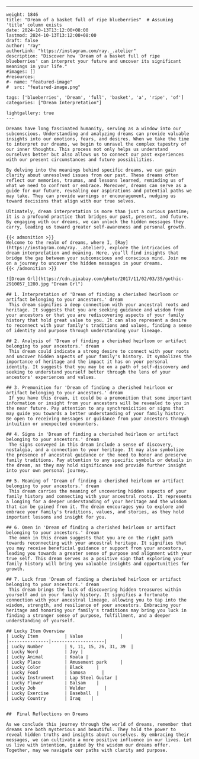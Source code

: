 ---
    weight: 1846
    title: "Dream of a basket full of ripe blueberries"  # Assuming 'title' column exists
    date: 2024-10-13T13:12:00+08:00
    lastmod: 2024-10-13T13:12:00+08:00
    draft: false
    author: "ray"
    authorLink: "https://instagram.com/ray._.atelier"
    description: "Discover how 'Dream of a basket full of ripe blueberries' can interpret your future and uncover its significant meanings in your life."
    #images: []
    #resources:
    #- name: "featured-image"
    #  src: "featured-image.png"
    
    tags: ['blueberries', 'Dream', 'full', 'basket', 'a', 'ripe', 'of']
    categories: ["Dream Interpretation"]
    
    lightgallery: true
    ---
    
    Dreams have long fascinated humanity, serving as a window into our subconscious. Understanding and analyzing dreams can provide valuable insights into our emotions, fears, and desires. When we take the time to interpret our dreams, we begin to unravel the complex tapestry of our inner thoughts. This process not only helps us understand ourselves better but also allows us to connect our past experiences with our present circumstances and future possibilities.
    
    By delving into the meanings behind specific dreams, we can gain clarity about unresolved issues from our past. These dreams often reflect our memories, traumas, and lessons learned, reminding us of what we need to confront or embrace. Moreover, dreams can serve as a guide for our future, revealing our aspirations and potential paths we may take. They can provide warnings or encouragement, nudging us toward decisions that align with our true selves.
    
    Ultimately, dream interpretation is more than just a curious pastime; it is a profound practice that bridges our past, present, and future. By engaging with our dreams, we can unlock the hidden messages they carry, leading us toward greater self-awareness and personal growth.
    
    {{< admonition >}}
    Welcome to the realm of dreams, where I, [Ray](https://instagram.com/ray._.atelier), explore the intricacies of dream interpretation and meaning. Here, you’ll find insights that bridge the gap between your subconscious and conscious mind. Join me on a journey to uncover the hidden messages in your dreams.
    {{< /admonition >}}
    
    ![Dream Grl](https://cdn.pixabay.com/photo/2017/11/02/03/35/gothic-2910057_1280.jpg "Dream Grl")
    
    ## 1. Interpretation of 'Dream of finding a cherished heirloom or artifact belonging to your ancestors.' dream
     This dream signifies a deep connection with your ancestral roots and heritage. It suggests that you are seeking guidance and wisdom from your ancestors or that you are rediscovering aspects of your family history that hold great value to you. It can also represent a desire to reconnect with your family's traditions and values, finding a sense of identity and purpose through understanding your lineage.
    
    ## 2. Analysis of 'Dream of finding a cherished heirloom or artifact belonging to your ancestors.' dream
     This dream could indicate a strong desire to connect with your roots and uncover hidden aspects of your family's history. It symbolizes the importance of heritage and the impact it has on your personal identity. It suggests that you may be on a path of self-discovery and seeking to understand yourself better through the lens of your ancestors' experiences and values.
    
    ## 3. Premonition for 'Dream of finding a cherished heirloom or artifact belonging to your ancestors.' dream
     If you have this dream, it could be a premonition that some important information or insight from your ancestors will be revealed to you in the near future. Pay attention to any synchronicities or signs that may guide you towards a better understanding of your family history. Be open to receiving messages or guidance from your ancestors through intuition or unexpected encounters.
    
    ## 4. Signs in 'Dream of finding a cherished heirloom or artifact belonging to your ancestors.' dream
     The signs conveyed in this dream include a sense of discovery, nostalgia, and a connection to your heritage. It may also symbolize the presence of ancestral guidance or the need to honor and preserve family traditions. Pay attention to any specific symbols or details in the dream, as they may hold significance and provide further insight into your own personal journey.
    
    ## 5. Meaning of 'Dream of finding a cherished heirloom or artifact belonging to your ancestors.' dream
     This dream carries the meaning of uncovering hidden aspects of your family history and connecting with your ancestral roots. It represents a longing for a deeper understanding of your heritage and the wisdom that can be gained from it. The dream encourages you to explore and embrace your family's traditions, values, and stories, as they hold important lessons and insight for you.
    
    ## 6. Omen in 'Dream of finding a cherished heirloom or artifact belonging to your ancestors.' dream
     The omen in this dream suggests that you are on the right path towards reconnecting with your ancestral heritage. It signifies that you may receive beneficial guidance or support from your ancestors, leading you towards a greater sense of purpose and alignment with your true self. This dream serves as a positive sign that exploring your family history will bring you valuable insights and opportunities for growth.
    
    ## 7. Luck from 'Dream of finding a cherished heirloom or artifact belonging to your ancestors.' dream
     This dream brings the luck of discovering hidden treasures within yourself and in your family history. It signifies a fortunate connection with your ancestral lineage, allowing you to tap into the wisdom, strength, and resilience of your ancestors. Embracing your heritage and honoring your family's traditions may bring you luck in finding a stronger sense of purpose, fulfillment, and a deeper understanding of yourself.
    
    ## Lucky Item Overview
    | Lucky Item          | Value              |
    |---------------|--------------------|
    | Lucky Number        | 9, 11, 15, 26, 31, 39  |
    | Lucky Word          | Joy |
    | Lucky Animal        | Koala |
    | Lucky Place         | Amusement park     |
    | Lucky Color         | Black     |
    | Lucky Food          | Samosa      |
    | Lucky Instrument    | Lap Steel Guitar |
    | Lucky Flower        | Balsam    |
    | Lucky Job           | Welder       |
    | Lucky Exercise      | Baseball  |
    | Lucky Country       | Iraq    |
    
    
    ##  Final Reflections on Dreams
    
    As we conclude this journey through the world of dreams, remember that dreams are both mysterious and beautiful. They hold the power to reveal hidden truths and insights about ourselves. By embracing their messages, we can cultivate a more positive influence in our lives. Let us live with intention, guided by the wisdom our dreams offer. Together, may we navigate our paths with clarity and purpose.
    
